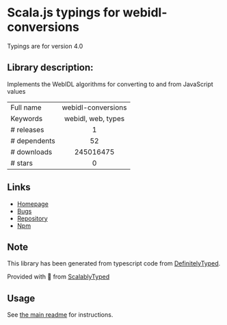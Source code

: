 
# Scala.js typings for webidl-conversions

Typings are for version 4.0

## Library description:
Implements the WebIDL algorithms for converting to and from JavaScript values

|                    |                 |
| ------------------ | :-------------: |
| Full name          | webidl-conversions |
| Keywords           | webidl, web, types |
| # releases         | 1 |
| # dependents       | 52 |
| # downloads        | 245016475 |
| # stars            | 0 |

## Links
- [Homepage](https://github.com/jsdom/webidl-conversions#readme)
- [Bugs](https://github.com/jsdom/webidl-conversions/issues)
- [Repository](https://github.com/jsdom/webidl-conversions)
- [Npm](https://www.npmjs.com/package/webidl-conversions)
    


## Note
This library has been generated from typescript code from [DefinitelyTyped](https://definitelytyped.org).

Provided with :purple_heart: from [ScalablyTyped](https://github.com/oyvindberg/ScalablyTyped)

## Usage
See [the main readme](../../readme.md) for instructions.


